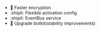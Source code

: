 * :rocket: Faster encryption 
* :shipit: Flexible activation config
* :shipit: EventBus service
* :rocket: Upgrade botkit(stability improvements)
